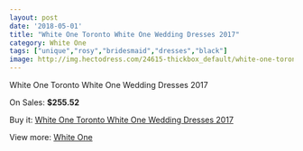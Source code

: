```yaml
---
layout: post
date: '2018-05-01'
title: "White One Toronto White One Wedding Dresses 2017"
category: White One
tags: ["unique","rosy","bridesmaid","dresses","black"]
image: http://img.hectodress.com/24615-thickbox_default/white-one-toronto-white-one-wedding-dresses-2013.jpg
---
```

White One Toronto White One Wedding Dresses 2017

On Sales: **$255.52**
<a href="https://www.hectodress.com/white-one/11293-white-one-toronto-white-one-wedding-dresses-2013.html"><amp-img layout="responsive" width="600" height="600" src="//img.hectodress.com/24615-thickbox_default/white-one-toronto-white-one-wedding-dresses-2013.jpg" alt="White One Toronto White One Wedding Dresses 2017 0" /></a>

Buy it: [White One Toronto White One Wedding Dresses 2017](https://www.hectodress.com/white-one/11293-white-one-toronto-white-one-wedding-dresses-2013.html "White One Toronto White One Wedding Dresses 2017")

View more: [White One](https://www.hectodress.com/177-white-one "White One")